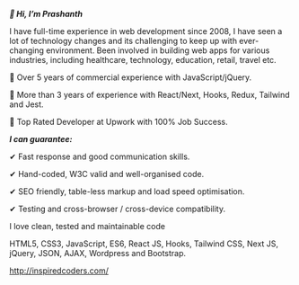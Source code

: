 ***👋 Hi, I’m Prashanth***

I have full-time experience in web development since 2008, I have seen a lot of technology changes and its challenging to keep up with ever-changing environment.
Been involved in building web apps for various industries, including healthcare, technology, education, retail, travel etc.

🔸 Over 5 years of commercial experience with JavaScript/jQuery.

🔸 More than 3 years of experience with React/Next, Hooks, Redux, Tailwind and Jest.

🔸 Top Rated Developer at Upwork with 100% Job Success.


***I can guarantee:***

✔ Fast response and good communication skills.

✔ Hand-coded, W3C valid and well-organised code.

✔ SEO friendly, table-less markup and load speed optimisation.

✔ Testing and cross-browser / cross-device compatibility.

I love clean, tested and maintainable code

HTML5, CSS3, JavaScript, ES6, React JS, Hooks, Tailwind CSS, Next JS, jQuery, JSON, AJAX, Wordpress and Bootstrap. 

http://inspiredcoders.com/
